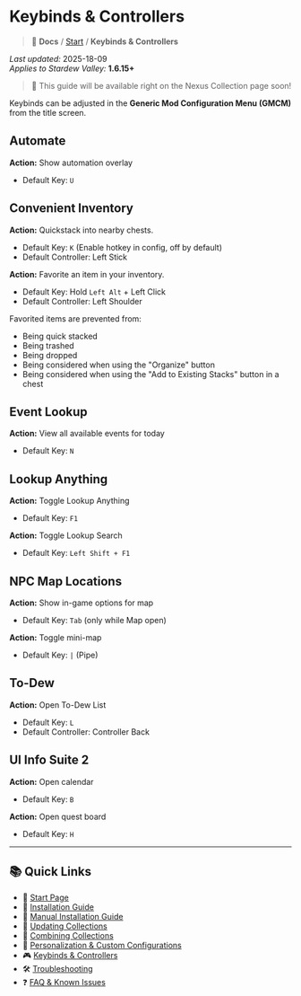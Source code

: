 # Keybinds & Controllers

> 📂 **Docs** / [Start](/start.md) / **Keybinds & Controllers**

*Last updated:* 2025-18-09  
*Applies to Stardew Valley:* **1.6.15+**

> 📖 This guide will be available right on the Nexus Collection page soon!

Keybinds can be adjusted in the **Generic Mod Configuration Menu (GMCM)** from the title screen.

## Automate
**Action:** Show automation overlay  
- Default Key: `U`

## Convenient Inventory
**Action:** Quickstack into nearby chests.  
- Default Key: `K` (Enable hotkey in config, off by default)  
- Default Controller: Left Stick  

**Action:** Favorite an item in your inventory.  
- Default Key: Hold `Left Alt` + Left Click  
- Default Controller: Left Shoulder  

Favorited items are prevented from:  
- Being quick stacked  
- Being trashed  
- Being dropped  
- Being considered when using the "Organize" button  
- Being considered when using the "Add to Existing Stacks" button in a chest  

## Event Lookup
**Action:** View all available events for today  
- Default Key: `N`

## Lookup Anything
**Action:** Toggle Lookup Anything  
- Default Key: `F1`  

**Action:** Toggle Lookup Search  
- Default Key: `Left Shift + F1`

## NPC Map Locations
**Action:** Show in-game options for map  
- Default Key: `Tab` (only while Map open)  

**Action:** Toggle mini-map  
- Default Key: `|` (Pipe)

## To-Dew
**Action:** Open To-Dew List  
- Default Key: `L`  
- Default Controller: Controller Back

## UI Info Suite 2
**Action:** Open calendar  
- Default Key: `B`  

**Action:** Open quest board  
- Default Key: `H`

---

## 📚 Quick Links

- 🌾 [Start Page](/start.md)  
- 🚀 [Installation Guide](/install.md)  
- 🧩 [Manual Installation Guide](/manual-install.md)  
- 🔄 [Updating Collections](/updating.md)  
- 🔀 [Combining Collections](/combining.md)  
- 🎨 [Personalization & Custom Configurations](/personalization.md)  
- 🎮 [Keybinds & Controllers](/keybinds.md)  
- 🛠️ [Troubleshooting](/troubleshooting.md)  
- ❓ [FAQ & Known Issues](/faq-and-known-issues.md)  
